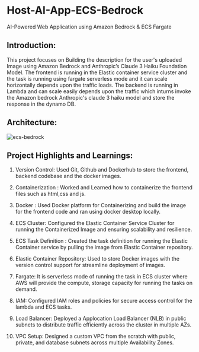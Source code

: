 # Host-AI-App-ECS-Bedrock
AI-Powered Web Application using Amazon Bedrock & ECS Fargate

## Introduction:
This project focuses on Building the description for the user's uploaded Image using Amazon Bedrock and Anthropic’s Claude 3 Haiku Foundation Model. The frontend is running in the Elastic container service cluster and the task is running using fargate serverless mode and it can scale horizontally depends upon the traffic loads. The backend is running in Lambda and can scale easily depends upon the traffic which inturns invoke the Amazon bedrock Anthropic's claude 3 haiku model and store the response in the dynamo DB.

## Architecture:
![ecs-bedrock](https://github.com/user-attachments/assets/7f7fe69d-5c83-41a7-85ad-52e0d763ce82)

## Project Highlights and Learnings:
1. Version Control:
   Used Git, Github and Dockerhub to store the frontend, backend codebase and the docker images.

2. Containerization :
    Worked and Learned how to containerize the frontend files such as html,css and js.
   
4. Docker :
    Used Docker platform for Containerizing and build the image for the frontend code and ran using docker desktop locally.

4. ECS Cluster:
    Configured the Elastic Container Service Cluster for running the Containerized Image and ensuring scalability and resilience.

5. ECS Task Definition :
     Created the task definition for running the Elastic Container service by pulling the image from  Elastic Container repository.

6. Elastic Container Repository:
   Used to store Docker images with the version control support for streamline deployment of images.

7. Fargate:
   It is serverless mode of running the task in ECS cluster where AWS will provide the compute, storage capacity for running the tasks on demand.

8. IAM:
  Configured IAM roles and policies for secure access control for the lambda and ECS tasks.

9. Load Balancer:
  Deployed a Applocation Load Balancer (NLB) in public subnets to distribute traffic efficiently across the cluster in multiple AZs.

10. VPC Setup:
  Designed a custom VPC from the scratch with public, private, and database subnets across multiple Availability Zones.
